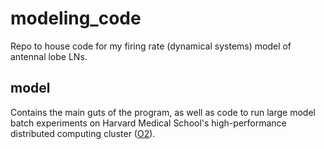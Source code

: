 # modeling_code
Repo to house code for my firing rate (dynamical systems) model of antennal lobe LNs.

## model 
Contains the main guts of the program, as well as code to run large model batch experiments on Harvard Medical School's high-performance distributed computing cluster ([O2](https://wiki.rc.hms.harvard.edu/display/O2)).